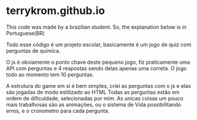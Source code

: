 # terrykrom.github.io

This code was made by a brazilian student. So, the explanation below is in Portuguese(BR)

Todo esse código é um projeto escolar, basicamente é um jogo de quiz com perguntas de química.

O js é obviamente o ponto chave deste pequeno jogo, fiz praticamente uma API com perguntas e 4 respostas sendo delas apenas uma correta.
O jogo todo ao momento tem 10 perguntas.

A estrutura do game em si é bem simples, criei as perguntas com o js e elas são jogadas de modo estilizado ao HTML
Todas as perguntas estão em ordem de dificuldade, selecionadas por mim.
As unicas coisas um pouco mais trabalhosas são as animações, ou o sistema de Vida possibilitando erros, e o cronometro para cada pergunta.


